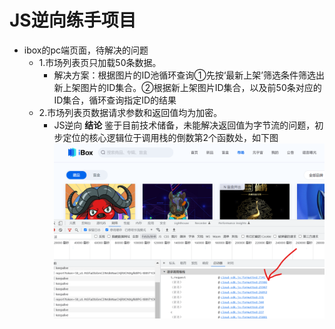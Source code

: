# JS逆向练手项目
- ibox的pc端页面，待解决的问题
    - 1.市场列表页只加载50条数据。
      - 解决方案：根据图片的ID池循环查询①先按‘最新上架’筛选条件筛选出新上架图片的ID集合。②根据新上架图片ID集合，以及前50条对应的ID集合，循环查询指定ID的结果
    - 2.市场列表页数据请求参数和返回值均为加密。
      - JS逆向
    **结论**
    鉴于目前技术储备，未能解决返回值为字节流的问题，初步定位的核心逻辑位于调用栈的倒数第2个函数处，如下图
    ![](1.png)